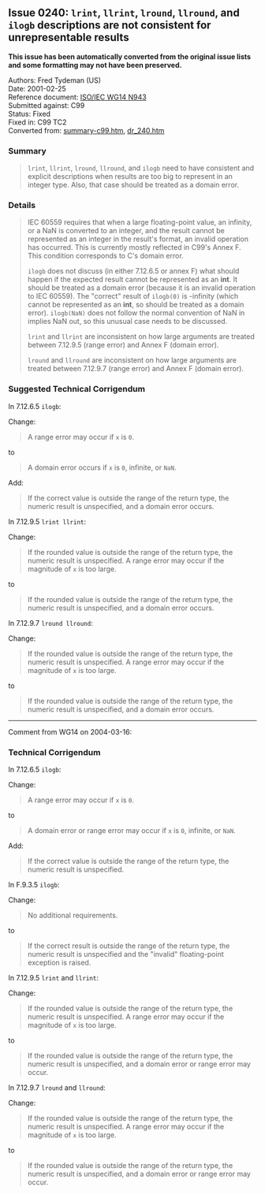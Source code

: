 ## Issue 0240: `lrint`, `llrint`, `lround`, `llround`, and `ilogb` descriptions are not consistent for unrepresentable results

**This issue has been automatically converted from the original issue lists and some formatting may not have been preserved.**

Authors: Fred Tydeman (US)  
Date: 2001-02-25  
Reference document: [ISO/IEC WG14 N943](https://www.open-std.org/jtc1/sc22/wg14/www/docs/n943.txt)  
Submitted against: C99  
Status: Fixed  
Fixed in: C99 TC2  
Converted from: [summary-c99.htm](https://www.open-std.org/jtc1/sc22/wg14/www/docs/summary-c99.htm), [dr_240.htm](https://www.open-std.org/jtc1/sc22/wg14/www/docs/dr_240.htm)

### Summary

> `lrint`, `llrint`, `lround`, `llround`, and `ilogb` need to have consistent and
> explicit descriptions when results are too big to represent in an integer type.
> Also, that case should be treated as a domain error.

### Details

> IEC 60559 requires that when a large floating-point value, an infinity, or a NaN
> is converted to an integer, and the result cannot be represented as an integer
> in the result's format, an invalid operation has occurred. This is currently
> mostly reflected in C99's Annex F. This condition corresponds to C's domain
> error.
>
> `ilogb` does not discuss (in either 7.12.6.5 or annex F) what should happen if
> the expected result cannot be represented as an **int**. It should be treated as
> a domain error (because it is an invalid operation to IEC 60559). The "correct"
> result of `ilogb(0)` is -infinity (which cannot be represented as an **int**, so
> should be treated as a domain error). `ilogb(NaN)` does not follow the normal
> convention of NaN in implies NaN out, so this unusual case needs to be
> discussed.
>
> `lrint` and `llrint` are inconsistent on how large arguments are treated between
> 7.12.9.5 (range error) and Annex F (domain error).
>
> `lround` and `llround` are inconsistent on how large arguments are treated
> between 7.12.9.7 (range error) and Annex F (domain error).

### Suggested Technical Corrigendum

In 7.12.6.5 `ilogb`:

Change:

> A range error may occur if `x` is `0`.

to

> A domain error occurs if `x` is `0`, infinite, or `NaN`.

Add:

> If the correct value is outside the range of the return type, the numeric result
> is unspecified, and a domain error occurs.

In 7.12.9.5 `lrint llrint`:

Change:

> If the rounded value is outside the range of the return type, the numeric result
> is unspecified. A range error may occur if the magnitude of `x` is too large.

to

> If the rounded value is outside the range of the return type, the numeric result
> is unspecified, and a domain error occurs.

In 7.12.9.7 `lround llround`:

Change:

> If the rounded value is outside the range of the return type, the numeric result
> is unspecified. A range error may occur if the magnitude of `x` is too large.

to

> If the rounded value is outside the range of the return type, the numeric result
> is unspecified, and a domain error occurs.

---

Comment from WG14 on 2004-03-16:

### Technical Corrigendum

In 7.12.6.5 `ilogb`:

Change:

> A range error may occur if `x` is `0`.

to

> A domain error or range error may occur if `x` is `0`, infinite, or `NaN`.

Add:

> If the correct value is outside the range of the return type, the numeric result
> is unspecified.

In F.9.3.5 `ilogb`:

Change:

> No additional requirements.

to

> If the correct result is outside the range of the return type, the numeric
> result is unspecified and the "invalid" floating-point exception is raised.

In 7.12.9.5 `lrint` and `llrint`:

Change:

> If the rounded value is outside the range of the return type, the numeric result
> is unspecified. A range error may occur if the magnitude of `x` is too large.

to

> If the rounded value is outside the range of the return type, the numeric result
> is unspecified, and a domain error or range error may occur.

In 7.12.9.7 `lround` and `llround`:

Change:

> If the rounded value is outside the range of the return type, the numeric result
> is unspecified. A range error may occur if the magnitude of `x` is too large.

to

> If the rounded value is outside the range of the return type, the numeric result
> is unspecified, and a domain error or range error may occur.
